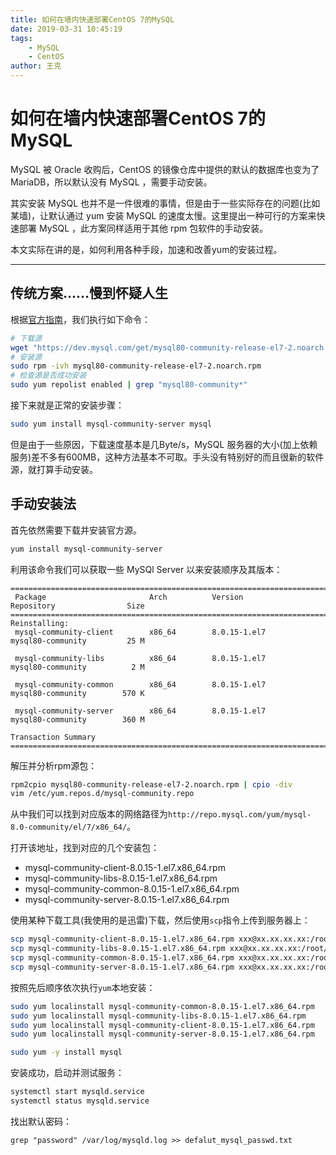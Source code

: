 ```yaml
---
title: 如何在墙内快速部署CentOS 7的MySQL
date: 2019-03-31 10:45:19
tags: 
    - MySQL
    - CentOS
author: 王克
---
```


# 如何在墙内快速部署CentOS 7的MySQL

MySQL 被 Oracle 收购后，CentOS 的镜像仓库中提供的默认的数据库也变为了 MariaDB，所以默认没有 MySQL ，需要手动安装。

其实安装 MySQL 也并不是一件很难的事情，但是由于一些实际存在的问题(比如某墙)，让默认通过 yum 安装 MySQL 的速度太慢。这里提出一种可行的方案来快速部署 MySQL ，此方案同样适用于其他 rpm 包软件的手动安装。

本文实际在讲的是，如何利用各种手段，加速和改善yum的安装过程。

---

## 传统方案……慢到怀疑人生

根据[官方指南](https://dev.mysql.com/downloads/repo/yum/)，我们执行如下命令：

```bash
# 下载源
wget "https://dev.mysql.com/get/mysql80-community-release-el7-2.noarch.rpm"
# 安装源
sudo rpm -ivh mysql80-community-release-el7-2.noarch.rpm
# 检查源是否成功安装
sudo yum repolist enabled | grep "mysql80-community*"
```

接下来就是正常的安装步骤：

```bash
sudo yum install mysql-community-server mysql
```

但是由于一些原因，下载速度基本是几Byte/s，MySQL 服务器的大小(加上依赖服务)差不多有600MB，这种方法基本不可取。手头没有特别好的而且很新的软件源，就打算手动安装。

## 手动安装法

首先依然需要下载并安装官方源。

```bash
yum install mysql-community-server
```

利用该命令我们可以获取一些 MySQl Server 以来安装顺序及其版本：

```plain
=================================================================================================
 Package                       Arch          Version              Repository                Size
=================================================================================================
Reinstalling:
 mysql-community-client        x86_64        8.0.15-1.el7         mysql80-community         25 M

 mysql-community-libs          x86_64        8.0.15-1.el7         mysql80-community          2 M

 mysql-community-common        x86_64        8.0.15-1.el7         mysql80-community        570 K

 mysql-community-server        x86_64        8.0.15-1.el7         mysql80-community        360 M

Transaction Summary
=================================================================================================
```

解压并分析rpm源包：

```bash
rpm2cpio mysql80-community-release-el7-2.noarch.rpm | cpio -div
vim /etc/yum.repos.d/mysql-community.repo
```

从中我们可以找到对应版本的网络路径为`http://repo.mysql.com/yum/mysql-8.0-community/el/7/x86_64/`。

打开该地址，找到对应的几个安装包：

* mysql-community-client-8.0.15-1.el7.x86_64.rpm
* mysql-community-libs-8.0.15-1.el7.x86_64.rpm
* mysql-community-common-8.0.15-1.el7.x86_64.rpm
* mysql-community-server-8.0.15-1.el7.x86_64.rpm

使用某种下载工具(我使用的是迅雷)下载，然后使用`scp`指令上传到服务器上：

```bash
scp mysql-community-client-8.0.15-1.el7.x86_64.rpm xxx@xx.xx.xx.xx:/root/mysql-community-client-8.0.15-1.el7.x86_64.rpm
scp mysql-community-libs-8.0.15-1.el7.x86_64.rpm xxx@xx.xx.xx.xx:/root/mysql-community-libs-8.0.15-1.el7.x86_64.rpm
scp mysql-community-common-8.0.15-1.el7.x86_64.rpm xxx@xx.xx.xx.xx:/root/mysql-community-common-8.0.15-1.el7.x86_64.rpm
scp mysql-community-server-8.0.15-1.el7.x86_64.rpm xxx@xx.xx.xx.xx:/root/mysql-community-server-8.0.15-1.el7.x86_64.rpm
```

按照先后顺序依次执行`yum`本地安装：

```bash
sudo yum localinstall mysql-community-common-8.0.15-1.el7.x86_64.rpm
sudo yum localinstall mysql-community-libs-8.0.15-1.el7.x86_64.rpm
sudo yum localinstall mysql-community-client-8.0.15-1.el7.x86_64.rpm
sudo yum localinstall mysql-community-server-8.0.15-1.el7.x86_64.rpm

sudo yum -y install mysql
```

安装成功，启动并测试服务：

```bash
systemctl start mysqld.service
systemctl status mysqld.service
```

找出默认密码：

```
grep "password" /var/log/mysqld.log >> defalut_mysql_passwd.txt
```
